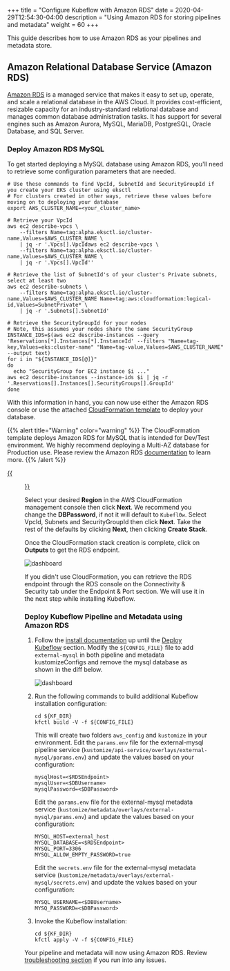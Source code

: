 +++
title = "Configure Kubeflow with Amazon RDS"
date = 2020-04-29T12:54:30-04:00
description = "Using Amazon RDS for storing pipelines and metadata"
weight = 60
+++

This guide describes how to use Amazon RDS as your pipelines and metadata store.

## Amazon Relational Database Service (Amazon RDS)

[Amazon RDS](https://aws.amazon.com/rds/) is a managed service that makes it easy to set up, operate, and scale a relational database in the AWS Cloud. It provides cost-efficient, resizable capacity for an industry-standard relational database and manages common database administration tasks. It has support for several engines such as  Amazon Aurora, MySQL, MariaDB, PostgreSQL, Oracle Database, and SQL Server.

### Deploy Amazon RDS MySQL

To get started deploying a MySQL database using Amazon RDS, you'll need to retrieve some configuration parameters that are needed.

```shell
# Use these commands to find VpcId, SubnetId and SecurityGroupId if you create your EKS cluster using eksctl
# For clusters created in other ways, retrieve these values before moving on to deploying your database
export AWS_CLUSTER_NAME=<your_cluster_name>

# Retrieve your VpcId
aws ec2 describe-vpcs \
    --filters Name=tag:alpha.eksctl.io/cluster-name,Values=$AWS_CLUSTER_NAME \
    | jq -r '.Vpcs[].VpcIdaws ec2 describe-vpcs \
    --filters Name=tag:alpha.eksctl.io/cluster-name,Values=$AWS_CLUSTER_NAME \
    | jq -r '.Vpcs[].VpcId''

# Retrieve the list of SubnetId's of your cluster's Private subnets, select at least two
aws ec2 describe-subnets \
    --filters Name=tag:alpha.eksctl.io/cluster-name,Values=$AWS_CLUSTER_NAME Name=tag:aws:cloudformation:logical-id,Values=SubnetPrivate* \
    | jq -r '.Subnets[].SubnetId'

# Retrieve the SecurityGroupId for your nodes
# Note, this assumes your nodes share the same SecurityGroup
INSTANCE_IDS=$(aws ec2 describe-instances --query 'Reservations[*].Instances[*].InstanceId' --filters "Name=tag-key,Values=eks:cluster-name" "Name=tag-value,Values=$AWS_CLUSTER_NAME" --output text)
for i in "${INSTANCE_IDS[@]}"
do
  echo "SecurityGroup for EC2 instance $i ..."
aws ec2 describe-instances --instance-ids $i | jq -r '.Reservations[].Instances[].SecurityGroups[].GroupId'
done  
```

With this information in hand, you can now use either the Amazon RDS console or use the attached [CloudFormation template](/docs/distributions/aws/customizing-aws/files/rds.yaml) to deploy your database.

{{% alert title="Warning" color="warning" %}}
The CloudFormation template deploys Amazon RDS for MySQL that is intended for Dev/Test environment.
We highly recommend deploying a Multi-AZ database for Production use. Please review the Amazon RDS [documentation](https://docs.aws.amazon.com/AmazonRDS/latest/UserGuide/Welcome.html) to learn more.
{{% /alert %}}

[{{<figure src="/docs/images/aws/cloudformation-launch-stack.png">}}](https://console.aws.amazon.com/cloudformation/home?#/stacks/new?stackName=kubeflow-db&templateURL=https://cloudformation-kubeflow.s3-us-west-2.amazonaws.com/rds.yaml)

Select your desired **Region** in the AWS CloudFormation management console then click **Next**.
We recommend you change the **DBPassword**, if not it will default to `Kubefl0w`. Select VpcId, Subnets and SecurityGroupId then click **Next**.
Take the rest of the defaults by clicking **Next**, then clicking **Create Stack**.

Once the CloudFormation stack creation is complete, click on **Outputs** to get the RDS endpoint.

![dashboard](/docs/images/aws/cloudformation-rds-output.png)

If you didn't use CloudFormation, you can retrieve the RDS endpoint through the RDS console on the Connectivity & Security tab under the Endpoint & Port section. We will use it in the next step while installing Kubeflow.   

### Deploy Kubeflow Pipeline and Metadata using Amazon RDS

1. Follow the [install documentation](https://www.kubeflow.org/docs/distributions/aws/deploy/install-kubeflow/) up until the [Deploy Kubeflow](https://www.kubeflow.org/docs/distributions/aws/deploy/install-kubeflow/#deploy-kubeflow) section.
Modify the `${CONFIG_FILE}` file to add `external-mysql` in both pipeline and metadata kustomizeConfigs and remove the mysql database as shown in the diff below.  

    ![dashboard](/docs/images/aws/external-mysql-rds.png)

2. Run the following commands to build additional Kubeflow installation configuration:

    ```
    cd ${KF_DIR}
    kfctl build -V -f ${CONFIG_FILE}
    ```

    This will create two folders `aws_config` and `kustomize` in your environment. Edit the `params.env` file for the external-mysql pipeline service (`kustomize/api-service/overlays/external-mysql/params.env`) and update the values based on your configuration:
    ```
    mysqlHost=<$RDSEndpoint>
    mysqlUser=<$DBUsername>
    mysqlPassword=<$DBPassword>
    ```

    Edit the `params.env` file for the external-mysql metadata service (`kustomize/metadata/overlays/external-mysql/params.env`) and update the values based on your configuration:
    ```
    MYSQL_HOST=external_host
    MYSQL_DATABASE=<$RDSEndpoint>
    MYSQL_PORT=3306
    MYSQL_ALLOW_EMPTY_PASSWORD=true
    ```

    Edit the `secrets.env` file for the external-mysql metadata service (`kustomize/metadata/overlays/external-mysql/secrets.env`) and update the values based on your configuration:
    ```
    MYSQL_USERNAME=<$DBUsername>
    MYSQ_PASSWORD=<$DBPassword>
    ```

3. Invoke the Kubeflow installation:
    ```
    cd ${KF_DIR}
    kfctl apply -V -f ${CONFIG_FILE}
    ```

Your pipeline and metadata will now using Amazon RDS. Review [troubleshooting section](../troubleshooting-aws/#amazon-rds-connectivity-issues) if you run into any issues.
